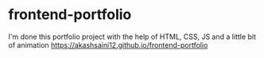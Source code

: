 # frontend-portfolio
I'm done this portfolio project with the help of HTML, CSS, JS and a little bit of animation
https://akashsaini12.github.io/frontend-portfolio

